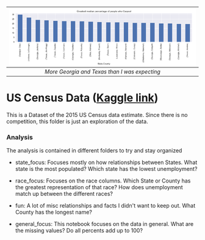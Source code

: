 | <img src="photos/carpool.png" alt="Counties with the highest number of carpoolers" style="float:left;"/> | 
|:--:| 
| *More Georgia and Texas than I was expecting* | 

# US Census Data ([Kaggle link](https://www.kaggle.com/muonneutrino/us-census-demographic-data))

This is a Dataset of the 2015 US Census data estimate.  Since there is no competition, this folder is just an exploration of the data.

### Analysis

The analysis is contained in different folders to try and stay organized

- state_focus:  Focuses mostly on how relationships between States.  What state is the most populated?  Which state has the lowest unemployment?

- race_focus: Focuses on the race columns.  Which State or County has the greatest representation of that race?  How does unemployment match up between the different races?

- fun: A lot of misc relationships and facts I didn't want to keep out.  What County has the longest name?

- general_focus: This notebook focuses on the data in general.  What are the missing values?  Do all percents add up to 100?
